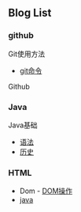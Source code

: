 ## Blog List

### github
Git使用方法
- [git命令]()

Github


### Java
Java基础
- [语法]()
- [历史]()

### HTML
- Dom
 - [DOM操作](https://bithup.github.io/blogs/dom/JavaScript操作DOM)
 - [java](https://bithup.github.io/blogs/dom/java)




